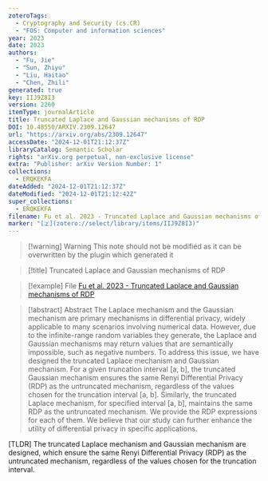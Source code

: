 ```yaml
---
zoteroTags:
  - Cryptography and Security (cs.CR)
  - "FOS: Computer and information sciences"
year: 2023
date: 2023
authors:
  - "Fu, Jie"
  - "Sun, Zhiyu"
  - "Liu, Haitao"
  - "Chen, Zhili"
generated: true
key: IIJ9Z8I3
version: 2260
itemType: journalArticle
title: Truncated Laplace and Gaussian mechanisms of RDP
DOI: 10.48550/ARXIV.2309.12647
url: "https://arxiv.org/abs/2309.12647"
accessDate: "2024-12-01T21:12:37Z"
libraryCatalog: Semantic Scholar
rights: "arXiv.org perpetual, non-exclusive license"
extra: "Publisher: arXiv Version Number: 1"
collections:
  - ERQKEKFA
dateAdded: "2024-12-01T21:12:37Z"
dateModified: "2024-12-01T21:12:42Z"
super_collections:
  - ERQKEKFA
filename: Fu et al. 2023 - Truncated Laplace and Gaussian mechanisms of RDP
marker: "[🇿](zotero://select/library/items/IIJ9Z8I3)"
---
```


>[!warning] Warning
> This note should not be modified as it can be overwritten by the plugin which generated it

> [!title] Truncated Laplace and Gaussian mechanisms of RDP

> [!example] File
> [Fu et al. 2023 - Truncated Laplace and Gaussian mechanisms of RDP](Fu%20et%20al.%202023%20-%20Truncated%20Laplace%20and%20Gaussian%20mechanisms%20of%20RDP.pdf)

> [!abstract] Abstract
> The Laplace mechanism and the Gaussian mechanism are primary mechanisms in differential privacy, widely applicable to many scenarios involving numerical data. However, due to the infinite-range random variables they generate, the Laplace and Gaussian mechanisms may return values that are semantically impossible, such as negative numbers. To address this issue, we have designed the truncated Laplace mechanism and Gaussian mechanism. For a given truncation interval [a, b], the truncated Gaussian mechanism ensures the same Renyi Differential Privacy (RDP) as the untruncated mechanism, regardless of the values chosen for the truncation interval [a, b]. Similarly, the truncated Laplace mechanism, for specified interval [a, b], maintains the same RDP as the untruncated mechanism. We provide the RDP expressions for each of them. We believe that our study can further enhance the utility of differential privacy in specific applications.

[TLDR] The truncated Laplace mechanism and Gaussian mechanism are designed, which ensure the same Renyi Differential Privacy (RDP) as the untruncated mechanism, regardless of the values chosen for the truncation interval.

